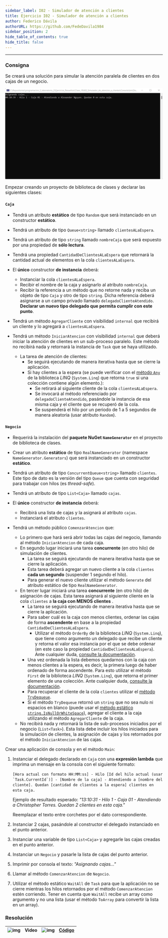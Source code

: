 ```yaml
---
sidebar_label: I02 - Simulador de atención a clientes
title: Ejercicio I02 - Simulador de atención a clientes
author: Federico Dávila
authorURL: https://github.com/FedeDavila1984
sidebar_position: 2
hide_table_of_contents: true
hide_title: false
---
```

---
### Consigna
Se creará una solución para simular la atención paralela de clientes en dos cajas de un negocio. 

![FrmCartelera](/clases/19-concurrencia/ejercicios/animacion-atencion-a-clientes.gif)

Empezar creando un proyecto de biblioteca de clases y declarar las siguientes clases:

#### `Caja`
- Tendrá un atributo **estático** de tipo `Random` que será instanciado en un constructor **estático**.

- Tendrá un atributo de tipo `Queue<string>` llamado `clientesALaEspera`.

- Tendrá un atributo de tipo `string` llamado `nombreCaja` que será expuesto por una propiedad de **sólo lectura**.

- Tendrá una propiedad `CantidadDeClientesALaEspera` que retornará la cantidad actual de elementos en la cola `clientesALaEspera`.

- El **único** constructor **de instancia** deberá:
  - Instanciar la cola `clientesALaEspera`.
  - Recibir el nombre de la caja y asignarlo al atributo `nombreCaja`.
  - Recibir la referencia a un método que no retorne nada y reciba un objeto de tipo `Caja` y otro de tipo `string`. Dicha referencia deberá asignarse a un campo privado llamado `delegadoClienteAtendido`. **Declarar un nuevo tipo delegado que permita cumplir con este punto**.

- Tendrá un método `AgregarCliente` con visibilidad `internal` que recibirá un cliente y lo agregará a `clientesALaEspera`.

- Tendrá un método `IniciarAtencion` con visibilidad `internal` que deberá iniciar la atención de clientes en un sub-proceso paralelo. Este método no recibirá nada y retornará la instancia de `Task` que se haya utilizado.
  - La tarea de atención de clientes:
    - Se seguirá ejecutando de manera iterativa hasta que se cierre la aplicación. 
    - Si hay clientes a la espera (se puede verificar con el [método `Any`](https://docs.microsoft.com/en-us/dotnet/api/system.linq.enumerable.any?view=net-5.0) de la biblioteca *LINQ* (`System.Linq`) que retorna `true` si una colección contiene algún elemento.):
      - Se retirará al siguiente cliente de la cola `clientesALaEspera`.
      - Se invocará al método referenciado por `delegadoClienteAtendido`, pasándole la instancia de esa misma caja y el cliente que se recuperó de la cola. 
      - Se suspenderá el hilo por un periodo de 1 a 5 segundos de manera aleatoria (usar atributo `Random`).
#### `Negocio`
- Requerirá la instalación del **paquete NuGet `NameGenerator`** en el proyecto de biblioteca de clases.

- Crear un atributo **estático** de tipo `RealNameGenerator` (namespace `NameGenerator.Generators`) que será instanciado en un constructor **estático**.
  
- Tendrá un atributo de tipo `ConcurrentQueue<string>` llamado `clientes`. Este tipo de dato es la versión del tipo `Queue` que cuenta con seguridad para trabajar con hilos (es *thread-safe*).

[//]: # "TODO Referencia a documentación de colecciones concurrentes"

- Tendrá un atributo de tipo `List<Caja>` llamado `cajas`.

- El **único** constructor **de instancia** deberá:
  - Recibirá una lista de cajas y la asignará al atributo `cajas`.
  - Instanciará el atributo `clientes`.

- Tendrá un método público `ComenzarAtencion` que:
  - Lo primero que hará será abrir todas las cajas del negocio, llamando al método `IniciarAtencion` de cada caja.
  - En segundo lugar iniciará una tarea **concurrente** (en otro hilo) de simulación de clientes. 
    - La tarea se seguirá ejecutando de manera iterativa hasta que se cierre la aplicación. 
    - Esta tarea deberá agregar un nuevo cliente a la cola `clientes` **cada un segundo** (suspender 1 segundo el hilo). 
    - Para generar el nuevo cliente utilizar el método `Generate` del atributo estático de tipo `RealNameGenerator`.
  - En tercer lugar iniciará una tarea **concurrente** (en otro hilo) de asignación de cajas. Esta tarea asignará al siguiente cliente en la cola `clientes` a **la caja con MENOS clientes** .
    - La tarea se seguirá ejecutando de manera iterativa hasta que se cierre la aplicación. 
    - Para saber cuál es la caja con menos clientes, ordenar las cajas de forma **ascendente** en base a la propiedad `CantidadDeClientesALaEspera`. 
      - Utilizar el método `OrderBy` de la biblioteca *LINQ* (`System.Linq`), que tiene como argumento un delegado que recibe un cliente y retorna el valor esa instancia por el que se debe ordenar (en este caso la propiedad `CantidadDeClientesALaEspera`). Ante cualquier duda, [consulte la documentación](https://docs.microsoft.com/en-us/dotnet/api/system.linq.enumerable.orderby?view=net-5.0).
    - Una vez ordenada la lista debemos quedarnos con la caja con menos clientes a la espera, es decir, la primera luego de haber ordenado de forma ascendente. Para esto utilizar el método `First` de la biblioteca *LINQ* (`System.Linq`), que retorna el primer elemento de una colección. Ante cualquier duda, [consulte la documentación](https://docs.microsoft.com/en-us/dotnet/api/system.linq.enumerable.first?view=net-5.0).
    - Para recuperar el cliente de la cola `clientes` utilizar el [método `TryDequeue`](https://docs.microsoft.com/en-us/dotnet/api/system.collections.concurrent.concurrentqueue-1.trydequeue?view=net-5.0). 
    - Si el método `TryDequeue` retornó un `string` que no sea nulo ni espacios en blanco (puede usar el [método estático `string.IsNullOrWhiteSpace`](https://docs.microsoft.com/en-us/dotnet/api/system.string.isnullorwhitespace?view=net-5.0)), agregar el cliente a la caja utilizando el método `AgregarCliente` de la caja.
  - No recibirá nada y retornará la lista de sub-procesos iniciados por el negocio (`List<Task>`). Esta lista debe incluir los hilos iniciados para la simulación de clientes, la asignación de cajas y los retornados por el método `IniciarAtencion` de las cajas.

Crear una aplicación de consola y en el método `Main`:
1. Instanciar el delegado declarado en `Caja` con una **expresión lambda** que imprima un mensaje en la consola con el siguiente formato:
   
   ```[Hora actual con formato HH:MM:ss] - Hilo [Id del hilo actual (usar `Task.CurrentId`)] - [Nombre de la caja] - Atendiendo a [nombre del cliente]. Quedan [cantidad de clientes a la espera] clientes en esta caja.```

   Ejemplo de resultado esperado: *"13:10:31 - Hilo 1 - Caja 01 - Atendiendo a Christopher Torres. Quedan 2 clientes en esta caja."*

   Reemplazar el texto entre corchetes por el dato correspondiente. 

2. Instanciar 2 cajas, pasándole al constructor el delegado instanciado en el punto anterior.

3. Instanciar una variable de tipo `List<Caja>` y agregarle las cajas creadas en el punto anterior.

4. Instanciar un `Negocio` y pasarle la lista de cajas del punto anterior.

5. Imprimir por consola el texto: *"Asignando cajas..."*

6. Llamar al método `ComenzarAtencion` de `Negocio`.

7. Utilizar el método estático `WaitAll` de `Task` para que la aplicación no se cierre mientras los hilos retornados por el método `ComenzarAtencion` estén corriendo. Tener en cuenta que `WaitAll` recibe un array como argumento y no una lista (usar el método `ToArray` para convertir la lista en un array). 

### Resolución
| ![img](/base/youtube.svg) | Video | ![img](/base/github.svg) | [Código](https://github.com/codeutnfra/programacion_2_laboratorio_2/tree/master/Ejercicios_Resueltos/Clase_19/I02_Simulador_de_atencion_a_clientes) |
| :-----------------------: | :---: | :----------------------: | :----: |
